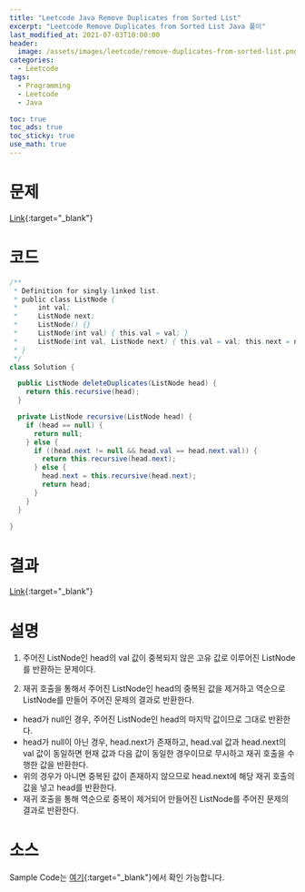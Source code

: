 ```yaml
---
title: "Leetcode Java Remove Duplicates from Sorted List"
excerpt: "Leetcode Remove Duplicates from Sorted List Java 풀이"
last_modified_at: 2021-07-03T10:00:00
header:
  image: /assets/images/leetcode/remove-duplicates-from-sorted-list.png
categories:
  - Leetcode
tags:
  - Programming
  - Leetcode
  - Java

toc: true
toc_ads: true
toc_sticky: true
use_math: true
---
```

# 문제
[Link](https://leetcode.com/problems/remove-duplicates-from-sorted-list/){:target="_blank"}

# 코드
```java
/**
 * Definition for singly-linked list.
 * public class ListNode {
 *     int val;
 *     ListNode next;
 *     ListNode() {}
 *     ListNode(int val) { this.val = val; }
 *     ListNode(int val, ListNode next) { this.val = val; this.next = next; }
 * }
 */
class Solution {

  public ListNode deleteDuplicates(ListNode head) {
    return this.recursive(head);
  }

  private ListNode recursive(ListNode head) {
    if (head == null) {
      return null;
    } else {
      if ((head.next != null && head.val == head.next.val)) {
        return this.recursive(head.next);
      } else {
        head.next = this.recursive(head.next);
        return head;
      }
    }
  }

}
```

# 결과
[Link](https://leetcode.com/submissions/detail/516540403/){:target="_blank"}

# 설명
1. 주어진 ListNode인 head의 val 값이 중복되지 않은 고유 값로 이루어진 ListNode를 반환하는 문제이다.

2. 재귀 호출을 통해서 주어진 ListNode인 head의 중복된 값을 제거하고 역순으로 ListNode를 만들어 주어진 문제의 결과로 반환한다.
- head가 null인 경우, 주어진 ListNode인 head의 마지막 값이므로 그대로 반환한다.
- head가 null이 아닌 경우, head.next가 존재하고, head.val 값과 head.next의 val 값이 동일하면 현재 값과 다음 값이 동일한 경우이므로 무시하고 재귀 호출을 수행한 값을 반환한다.
- 위의 경우가 아니면 중복된 값이 존재하지 않으므로 head.next에 해당 재귀 호출의 값을 넣고 head를 반환한다.
- 재귀 호출을 통해 역순으로 중복이 제거되어 만들어진 ListNode를 주어진 문제의 결과로 반환한다.

# 소스
Sample Code는 [여기](https://github.com/GracefulSoul/leetcode/blob/master/src/main/java/gracefulsoul/problems/RemoveDuplicatesFromSortedList.java){:target="_blank"}에서 확인 가능합니다.